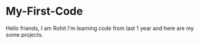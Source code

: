 # My-First-Code
Hello friends, I am Rohit I'm learning code from last 1 year and here are my some projects.
